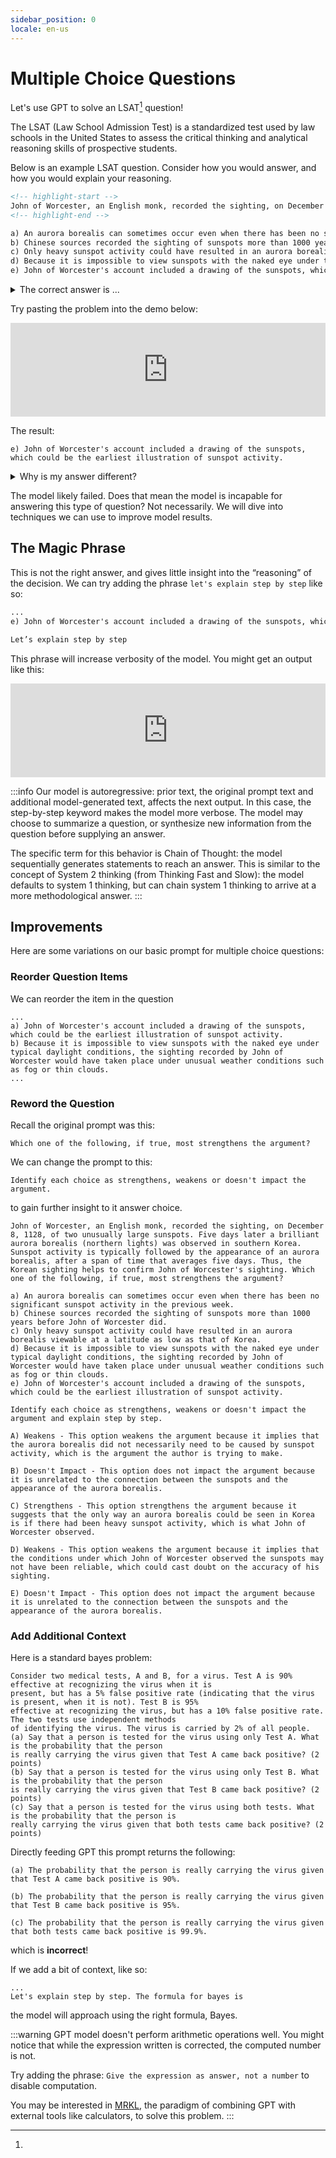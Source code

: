 ```yaml
---
sidebar_position: 0
locale: en-us
---
```


# Multiple Choice Questions

Let's use GPT to solve an LSAT[^1] question!

[^1]: 
The LSAT (Law School Admission Test) is a standardized test used by law schools in the United States to assess the critical thinking and analytical reasoning skills of prospective students.

Below is an example LSAT question. Consider how you would answer, and how you would
explain your reasoning.

```md
<!-- highlight-start -->
John of Worcester, an English monk, recorded the sighting, on December 8, 1128, of two unusually large sunspots. Five days later a brilliant aurora borealis (northern lights) was observed in southern Korea. Sunspot activity is typically followed by the appearance of an aurora borealis, after a span of time that averages five days. Thus, the Korean sighting helps to confirm John of Worcester's sighting. Which one of the following, if true, most strengthens the argument?
<!-- highlight-end -->

a) An aurora borealis can sometimes occur even when there has been no significant sunspot activity in the previous week. 
b) Chinese sources recorded the sighting of sunspots more than 1000 years before John of Worcester did. 
c) Only heavy sunspot activity could have resulted in an aurora borealis viewable at a latitude as low as that of Korea. 
d) Because it is impossible to view sunspots with the naked eye under typical daylight conditions, the sighting recorded by John of Worcester would have taken place under unusual weather conditions such as fog or thin clouds. 
e) John of Worcester's account included a drawing of the sunspots, which could be the earliest illustration of sunspot activity.
```

<details>
<summary>The correct answer is ...</summary>
c) Only heavy sunspot activity could have resulted in an aurora borealis viewable at a latitude as low as that of Korea. 
</details>

Try pasting the problem into the demo below:

<iframe src="https://embed.trydyno.com/embed?model=text-davinci-003&promptText=John%20of%20Worcester%2C%20an%20English%20monk%2C%20recorded%20the%20sighting%2C%20on%20December%208%2C%201128%2C%20of%20two%20unusually%20large%20sunspots.%20Five%20days%20later%20a%20brilliant%20aurora%20borealis%20(northern%20lights)%20was%20observed%20in%20southern%20Korea.%20Sunspot%20activity%20is%20typically%20followed%20by%20the%20appearance%20of%20an%20aurora%20borealis%2C%20after%20a%20span%20of%20time%20that%20averages%20five%20days.%20Thus%2C%20the%20Korean%20sighting%20helps%20to%20confirm%20John%20of%20Worcester's%20sighting.%20Which%20one%20of%20the%20following%2C%20if%20true%2C%20most%20strengthens%20the%20argument%3F%0A%0Aa)%20An%20aurora%20borealis%20can%20sometimes%20occur%20even%20when%20there%20has%20been%20no%20significant%20sunspot%20activity%20in%20the%20previous%20week.%20%0Ab)%20Chinese%20sources%20recorded%20the%20sighting%20of%20sunspots%20more%20than%201000%20years%20before%20John%20of%20Worcester%20did.%20%0Ac)%20Only%20heavy%20sunspot%20activity%20could%20have%20resulted%20in%20an%20aurora%20borealis%20viewable%20at%20a%20latitude%20as%20low%20as%20that%20of%20Korea.%0Ad)%20Because%20it%20is%20impossible%20to%20view%20sunspots%20with%20the%20naked%20eye%20under%20typical%20daylight%20conditions%2C%20the%20sighting%20recorded%20by%20John%20of%20Worcester%20would%20have%20taken%20place%20under%20unusual%20weather%20conditions%20such%20as%20fog%20or%20thin%20clouds.%0Ae)%20John%20of%20Worcester's%20account%20included%20a%20drawing%20of%20the%20sunspots%2C%20which%20could%20be%20the%20earliest%20illustration%20of%20sunspot%20activity.%0A&response=C)%20Only%20heavy%20sunspot%20activity%20could%20have%20resulted%20in%20an%20aurora%20borealis%20viewable%20at%20a%20latitude%20as%20low%20as%20that%20of%20Korea.&maxTokens=256&boxRows=3&uid=a4361398-8182-4fa3-b396-beadcbdbe9f3" frameBorder="0" style={{overflow:"hidden",width:"100%"}} width="100%" onLoad={e=>{let t=e.currentTarget;window.addEventListener("message",e=>{"frameheight-a4361398-8182-4fa3-b396-beadcbdbe9f3"==e.data[0]&&(t.height=e.data[1]+"px")},!1)}}></iframe>

The result:

```
e) John of Worcester's account included a drawing of the sunspots, which could be the earliest illustration of sunspot activity.
```

<details scheme='warning'>
<summary>Why is my answer different?</summary>
Notice that different executions could lead to different outputs. Text generation process has two components: a deterministic model that estimates different probabilities for different words, and a sampling process that selects a word. The sampling process introduces randomness. We can make the output consistent by setting <a href="https://beta.openai.com/docs/api-reference/completions/create#completions/create-temperature">temperature</a> to 0.
</details>

The model likely failed. Does that mean the model is incapable for answering this type of question? Not necessarily. We will dive into techniques we can use to improve model results.

## The Magic Phrase
This is not the right answer, and gives little insight into the “reasoning” of the decision. We can try adding the phrase `let's explain step by step` like so:


```markdown
...
e) John of Worcester's account included a drawing of the sunspots, which could be the earliest illustration of sunspot activity.

Let’s explain step by step
```
This phrase will increase verbosity of the model. You might get an output like this:

<iframe src="https://embed.trydyno.com/embed?model=text-davinci-003&promptText=John%20of%20Worcester%2C%20an%20English%20monk%2C%20recorded%20the%20sighting%2C%20on%20December%208%2C%201128%2C%20of%20two%20unusually%20large%20sunspots.%20Five%20days%20later%20a%20brilliant%20aurora%20borealis%20(northern%20lights)%20was%20observed%20in%20southern%20Korea.%20Sunspot%20activity%20is%20typically%20followed%20by%20the%20appearance%20of%20an%20aurora%20borealis%2C%20after%20a%20span%20of%20time%20that%20averages%20five%20days.%20Thus%2C%20the%20Korean%20sighting%20helps%20to%20confirm%20John%20of%20Worcester's%20sighting.%20Which%20one%20of%20the%20following%2C%20if%20true%2C%20most%20strengthens%20the%20argument%3F%0A%0Aa)%20An%20aurora%20borealis%20can%20sometimes%20occur%20even%20when%20there%20has%20been%20no%20significant%20sunspot%20activity%20in%20the%20previous%20week.%20%0Ab)%20Chinese%20sources%20recorded%20the%20sighting%20of%20sunspots%20more%20than%201000%20years%20before%20John%20of%20Worcester%20did.%20%0Ac)%20Only%20heavy%20sunspot%20activity%20could%20have%20resulted%20in%20an%20aurora%20borealis%20viewable%20at%20a%20latitude%20as%20low%20as%20that%20of%20Korea.%0Ad)%20Because%20it%20is%20impossible%20to%20view%20sunspots%20with%20the%20naked%20eye%20under%20typical%20daylight%20conditions%2C%20the%20sighting%20recorded%20by%20John%20of%20Worcester%20would%20have%20taken%20place%20under%20unusual%20weather%20conditions%20such%20as%20fog%20or%20thin%20clouds.%0Ae)%20John%20of%20Worcester's%20account%20included%20a%20drawing%20of%20the%20sunspots%2C%20which%20could%20be%20the%20earliest%20illustration%20of%20sunspot%20activity.%0A%0ALet's%20explain%20step%20by%20step.&response=A)%20This%20answer%20choice%20is%20incorrect%20because%20it%20weakens%20the%20argument%20by%20suggesting%20that%20an%20aurora%20borealis%20can%20occur%20without%20sunspot%20activity.%0A%0AB)%20This%20answer%20choice%20is%20incorrect%20because%20it%20is%20irrelevant%20to%20the%20argument.%0A%0AC)%20This%20answer%20choice%20is%20correct%20because%20it%20strengthens%20the%20argument%20by%20suggesting%20that%20the%20sunspot%20activity%20recorded%20by%20John%20of%20Worcester%20was%20strong%20enough%20to%20cause%20an%20aurora%20borealis%20viewable%20at%20a%20low%20latitude.%0A%0AD)%20This%20answer%20choice%20is%20incorrect%20because%20it%20is%20irrelevant%20to%20the%20argument.%0A%0AE)%20This%20answer%20choice%20is%20incorrect%20because%20it%20is%20irrelevant%20to%20the%20argument.&maxTokens=256&boxRows=3&uid=7c7c7fdf-2480-4e22-af8d-1006cfdf3e5d" frameBorder="0" style={{overflow:"hidden",width:"100%"}} width="100%" onLoad={e=>{let t=e.currentTarget;window.addEventListener("message",e=>{"frameheight-7c7c7fdf-2480-4e22-af8d-1006cfdf3e5d"==e.data[0]&&(t.height=e.data[1]+"px")},!1)}}></iframe>


:::info
Our model is autoregressive: prior text, the original prompt text and additional model-generated text, affects the next output. In this case, the step-by-step keyword makes the model more verbose. The model may choose to summarize a question, or synthesize new information from the question before supplying an answer.

The specific term for this behavior is Chain of Thought: the model sequentially generates statements to reach an answer. This is similar to the concept of System 2 thinking (from Thinking Fast and Slow): the model defaults to system 1 thinking, but can chain system 1 thinking to arrive at a more methodological answer. 
:::

## Improvements

Here are some variations on our basic prompt for multiple choice questions:

### Reorder Question Items

We can reorder the item in the question

```
...
a) John of Worcester's account included a drawing of the sunspots, which could be the earliest illustration of sunspot activity.
b) Because it is impossible to view sunspots with the naked eye under typical daylight conditions, the sighting recorded by John of Worcester would have taken place under unusual weather conditions such as fog or thin clouds. 
...
```

### Reword the Question


Recall the original prompt was this:
```
Which one of the following, if true, most strengthens the argument?
```

We can change the prompt to this:
```
Identify each choice as strengthens, weakens or doesn't impact the argument.
```
to gain further insight to it answer choice. 

```
John of Worcester, an English monk, recorded the sighting, on December 8, 1128, of two unusually large sunspots. Five days later a brilliant aurora borealis (northern lights) was observed in southern Korea. Sunspot activity is typically followed by the appearance of an aurora borealis, after a span of time that averages five days. Thus, the Korean sighting helps to confirm John of Worcester's sighting. Which one of the following, if true, most strengthens the argument? 

a) An aurora borealis can sometimes occur even when there has been no significant sunspot activity in the previous week. 
b) Chinese sources recorded the sighting of sunspots more than 1000 years before John of Worcester did. 
c) Only heavy sunspot activity could have resulted in an aurora borealis viewable at a latitude as low as that of Korea. 
d) Because it is impossible to view sunspots with the naked eye under typical daylight conditions, the sighting recorded by John of Worcester would have taken place under unusual weather conditions such as fog or thin clouds. 
e) John of Worcester's account included a drawing of the sunspots, which could be the earliest illustration of sunspot activity.

Identify each choice as strengthens, weakens or doesn't impact the argument and explain step by step.

A) Weakens - This option weakens the argument because it implies that the aurora borealis did not necessarily need to be caused by sunspot activity, which is the argument the author is trying to make.

B) Doesn't Impact - This option does not impact the argument because it is unrelated to the connection between the sunspots and the appearance of the aurora borealis.

C) Strengthens - This option strengthens the argument because it suggests that the only way an aurora borealis could be seen in Korea is if there had been heavy sunspot activity, which is what John of Worcester observed.

D) Weakens - This option weakens the argument because it implies that the conditions under which John of Worcester observed the sunspots may not have been reliable, which could cast doubt on the accuracy of his sighting.

E) Doesn't Impact - This option does not impact the argument because it is unrelated to the connection between the sunspots and the appearance of the aurora borealis.
```


### Add Additional Context

Here is a standard bayes problem:

```
Consider two medical tests, A and B, for a virus. Test A is 90% effective at recognizing the virus when it is
present, but has a 5% false positive rate (indicating that the virus is present, when it is not). Test B is 95%
effective at recognizing the virus, but has a 10% false positive rate. The two tests use independent methods
of identifying the virus. The virus is carried by 2% of all people.
(a) Say that a person is tested for the virus using only Test A. What is the probability that the person
is really carrying the virus given that Test A came back positive? (2 points)
(b) Say that a person is tested for the virus using only Test B. What is the probability that the person
is really carrying the virus given that Test B came back positive? (2 points)
(c) Say that a person is tested for the virus using both tests. What is the probability that the person is
really carrying the virus given that both tests came back positive? (2 points)
```

Directly feeding GPT this prompt returns the following:

```
(a) The probability that the person is really carrying the virus given that Test A came back positive is 90%. 

(b) The probability that the person is really carrying the virus given that Test B came back positive is 95%.

(c) The probability that the person is really carrying the virus given that both tests came back positive is 99.9%.
```
which is **incorrect**!

If we add a bit of context, like so:

```
...
Let's explain step by step. The formula for bayes is 
```
the model will approach using the right formula, Bayes.

:::warning
GPT model doesn't perform arithmetic operations well. You might notice that while the expression written is corrected, the computed number is not.

Try adding the phrase: `Give the expression as answer, not a number` to disable computation.

You may be interested in [MRKL](../advanced_applications/mrkl.md), the paradigm of combining GPT with external tools like calculators, to solve this problem.
:::

